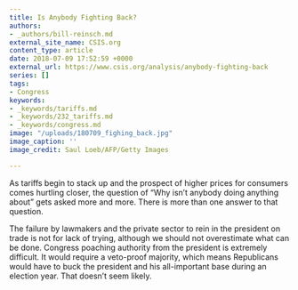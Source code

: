 ```yaml
---
title: Is Anybody Fighting Back?
authors:
- _authors/bill-reinsch.md
external_site_name: CSIS.org
content_type: article
date: 2018-07-09 17:52:59 +0000
external_url: https://www.csis.org/analysis/anybody-fighting-back
series: []
tags:
- Congress
keywords:
- _keywords/tariffs.md
- _keywords/232_tariffs.md
- _keywords/congress.md
image: "/uploads/180709_fighing_back.jpg"
image_caption: ''
image_credit: Saul Loeb/AFP/Getty Images

---
```

As tariffs begin to stack up and the prospect of higher prices for consumers comes hurtling closer, the question of “Why isn’t anybody doing anything about” gets asked more and more. There is more than one answer to that question. 

The failure by lawmakers and the private sector to rein in the president on trade is not for lack of trying, although we should not overestimate what can be done. Congress poaching authority from the president is extremely difficult. It would require a veto-proof majority, which means Republicans would have to buck the president and his all-important base during an election year. That doesn’t seem likely.